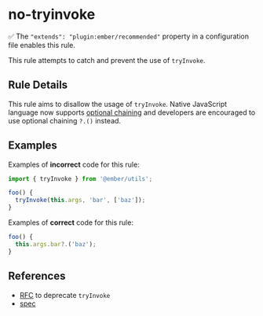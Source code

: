 # no-tryinvoke

:white_check_mark: The `"extends": "plugin:ember/recommended"` property in a configuration file enables this rule.

This rule attempts to catch and prevent the use of `tryInvoke`.

## Rule Details

This rule aims to disallow the usage of `tryInvoke`. Native JavaScript language now supports [optional chaining](https://developer.mozilla.org/en-US/docs/Web/JavaScript/Reference/Operators/Optional_chaining) and developers are encouraged to use optional chaining `?.()` instead.

## Examples

Examples of **incorrect** code for this rule:

```js
import { tryInvoke } from '@ember/utils';

foo() {
  tryInvoke(this.args, 'bar', ['baz']);
}
```

Examples of **correct** code for this rule:

```js
foo() {
  this.args.bar?.('baz');
}
```

## References

- [RFC](https://github.com/emberjs/rfcs/pull/673) to deprecate `tryInvoke`
- [spec](https://api.emberjs.com/ember/release/functions/@ember%2Futils/tryInvoke)
